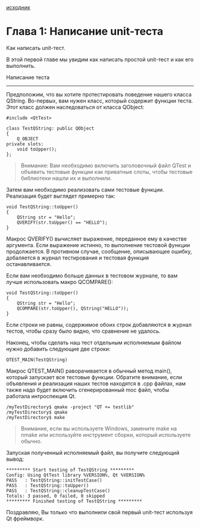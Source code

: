 [исходник](https://doc.qt.io/qt-6/qttestlib-tutorial1-example.html)

# Глава 1: Написание unit-теста

Как написать unit-тест.

В этой первой главе мы увидим как написать простой unit-тест и как его выполнить.

Написание теста
***

Предположим, что вы хотите протестировать поведение нашего класса QString. Во-первых, вам нужен класс, который содержит функции теста. Этот класс должен наследоваться от класса QObject:

~~~
#include <QtTest>

class TestQString: public QObject
{
    Q_OBJECT
private slots:
    void toUpper();
};
~~~

>Внимание: Вам необходимо включить заголовочный файл QTest и объявить тестовые функции как приватные слоты, чтобы тестовые библиотеки нашли их и выполнили.

Затем вам необходимо реализовать сами тестовые функции. Реализация будет выглядет примерно так:

~~~
void TestQString::toUpper()
{
    QString str = "Hello";
    QVERIFY(str.toUpper() == "HELLO");
}
~~~

Макрос QVERIFY() вычисляет выражение, переданное ему в качестве аргумента. Если выражение истинно, то выполнение тестовой функции продолжается. В противном случае, сообщение, описывающее ошибку, добаляется в журнал тестирования и тестовая функция останавливается.

Если вам необходимо больше данных в тестовом журнале, то вам лучше использовать макро QCOMPARE():

~~~
void TestQString::toUpper()
{
    QString str = "Hello";
    QCOMPARE(str.toUpper(), QString("HELLO"));
}
~~~

Если строки не равны, содержимое обоих строк добавляются в журнал тестов, чтобы сразу было видно, что сравнение не удалось.

Наконец, чтобы сделать наш тест отдельным исполняемым файлом нужно добавить следующие две строки:

~~~
QTEST_MAIN(TestQString)
~~~

Макрос QTEST_MAIN() раворачивается в обычный метод main(), который запускает все тестовые функции. Обратите внимание, если объявления и реализация наших тестов находятся в .cpp файлах, нам также надо будет включить сгенерированный moc файл, чтобы работала интроспекция Qt.

~~~
/myTestDirectory$ qmake -project "QT += testlib"
/myTestDirectory$ qmake
/myTestDirectory$ make
~~~

> Внимание, если вы используете Windows, замените make на nmake или используйте инструмент сборки, который используете обычно.

Запуская полученный исполняемый файл, вы получите следующий вывод:

~~~
********* Start testing of TestQString *********
Config: Using QtTest library %VERSION%, Qt %VERSION%
PASS   : TestQString::initTestCase()
PASS   : TestQString::toUpper()
PASS   : TestQString::cleanupTestCase()
Totals: 3 passed, 0 failed, 0 skipped
********* Finished testing of TestQString *********
~~~

Поздравляю, Вы только что выполнили свой первый unit-тест используя Qt фреймворк.

